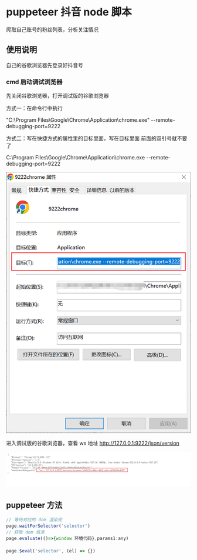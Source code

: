 # puppeteer 抖音 node 脚本

爬取自己账号的粉丝列表，分析关注情况

## 使用说明

自己的谷歌浏览器先登录好抖音号

### cmd 启动调试浏览器

先关闭谷歌浏览器，打开调试版的谷歌浏览器

方式一：在命令行中执行

"C:\Program Files\Google\Chrome\Application\chrome.exe" --remote-debugging-port=9222

方式二：写在快捷方式的属性里的目标里面，写在目标里面 前面的双引号就不要了

C:\Program Files\Google\Chrome\Application\chrome.exe --remote-debugging-port=9222

![image-20240309135313899](/doc/image-20240309135313899.png)

进入调试版的谷歌浏览器，查看 ws 地址
<http://127.0.0.1:9222/json/version>

![image-20240309135409987](/doc/image-20240309135409987.png)

## puppeteer 方法

```js
// 等待对应的 dom 渲染完
page.waitForSelector('selector')
// 获取 dom 信息
page.evaluate(()=>{window 环境代码},params1:any)

page.$eval('selector', (el) => {})
```

